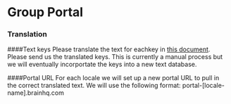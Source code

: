Group Portal
==================

### Translation
####Text keys
Please translate the text for eachkey in [this document](portal_txtkeys.json). Please send us the translated keys. This is currently a manual process but we will eventually incorportate the keys into a new text database. 

####Portal URL
For each locale we will set up a new portal URL to pull in the correct translated text. We will use the following format:
portal-[locale-name].brainhq.com

